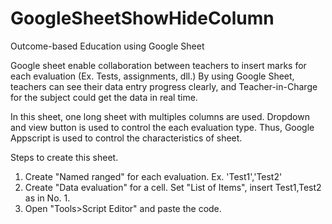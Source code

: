 # GoogleSheetShowHideColumn
Outcome-based Education using Google Sheet

Google sheet enable collaboration between teachers to insert marks for each evaluation (Ex. Tests, assignments, dll.)
By using Google Sheet, teachers can see their data entry progress clearly,
and Teacher-in-Charge for the subject could get the data in real time.

In this sheet, one long sheet with multiples columns are used.
Dropdown and view button is used to control the each evaluation type.
Thus, Google Appscript is used to control the characteristics of sheet.

Steps to create this sheet.

1. Create "Named ranged" for each evaluation. Ex. 'Test1','Test2'
2. Create "Data evaluation" for a cell. Set "List of Items", insert Test1,Test2 as in No. 1.
3. Open "Tools>Script Editor" and paste the code. 
